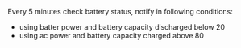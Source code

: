 Every 5 minutes check battery status, notify in following conditions:

- using batter power and battery capacity discharged below 20
- using ac power and battery capacity charged above 80